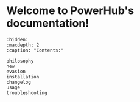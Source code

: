 # Welcome to PowerHub's documentation!

```{toctree}
:hidden:
:maxdepth: 2
:caption: "Contents:"

philosophy
new
evasion
installation
changelog
usage
troubleshooting
```
